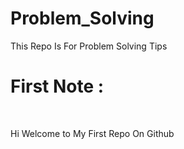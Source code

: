 # Problem_Solving
This Repo Is For Problem Solving Tips 


# First Note : 
<br>
<P>Hi Welcome to My First Repo On Github </P>
